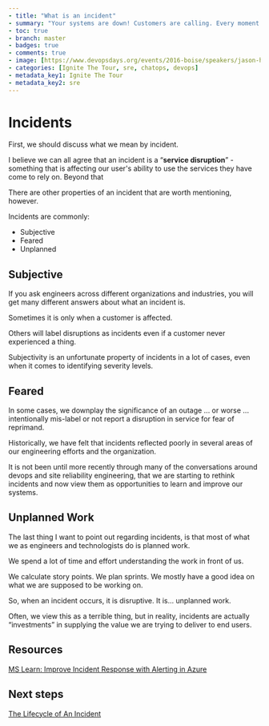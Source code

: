```yaml
---
- title: "What is an incident"
- summary: "Your systems are down! Customers are calling. Every moment counts. What do you do?"
- toc: true
- branch: master
- badges: true
- comments: true
- image: [https://www.devopsdays.org/events/2016-boise/speakers/jason-hand.jpg]
- categories: [Ignite The Tour, sre, chatops, devops]
- metadata_key1: Ignite The Tour
- metadata_key2: sre
---
```


# Incidents

First, we should discuss what we mean by incident.

I believe we can all agree that an incident is a “**service disruption**” - something that is affecting our user's ability to use the services they have come to rely on. Beyond that

There are other properties of an incident that are worth mentioning, however.  

Incidents are commonly:

- Subjective
- Feared
- Unplanned

## Subjective

If you ask engineers across different organizations and industries, you will get many different answers about what an incident is.

Sometimes it is only when a customer is affected.

Others will label disruptions as incidents even if a customer never experienced a thing.

Subjectivity is an unfortunate property of incidents in a lot of cases, even when it comes to identifying severity levels.

## Feared  

In some cases, we downplay the significance of an outage ... or worse ... intentionally mis-label or not report a disruption in service for fear of reprimand.

Historically, we have felt that incidents reflected poorly in several areas of our engineering efforts and the organization.  

It is not been until more recently through many of the conversations around devops and site reliability engineering, that we are starting to rethink incidents and now view them as opportunities to learn and improve our systems.

## Unplanned Work

The last thing I want to point out regarding incidents, is that most of what we as engineers and technologists do is planned work.  

We spend a lot of time and effort understanding the work in front of us.  

We calculate story points.  We plan sprints. We mostly have a good idea on what we are supposed to be working on.

So, when an incident occurs, it is disruptive. It is... unplanned work.

Often, we view this as a terrible thing, but in reality, incidents are actually “investments” in supplying the value we are trying to deliver to end users.

## Resources

[MS Learn: Improve Incident Response with Alerting in Azure](https://docs.microsoft.com/en-us/learn/modules/incident-response-with-alerting-on-azure/)

## Next steps

[The Lifecycle of An Incident](2020-02-25-Lifecycle-of-an-Incident.html)